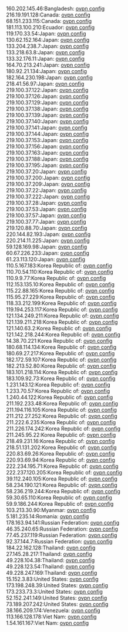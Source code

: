 160.202.145.46:Bangladesh: [ovpn config](vpn/160_202_145_46.ovpn)  
216.19.191.128:Canada: [ovpn config](vpn/216_19_191_128.ovpn)  
68.151.233.115:Canada: [ovpn config](vpn/68_151_233_115.ovpn)  
181.113.100.210:Ecuador: [ovpn config](vpn/181_113_100_210.ovpn)  
119.170.33.54:Japan: [ovpn config](vpn/119_170_33_54.ovpn)  
130.62.152.164:Japan: [ovpn config](vpn/130_62_152_164.ovpn)  
133.204.238.7:Japan: [ovpn config](vpn/133_204_238_7.ovpn)  
133.218.63.8:Japan: [ovpn config](vpn/133_218_63_8.ovpn)  
133.32.176.11:Japan: [ovpn config](vpn/133_32_176_11.ovpn)  
164.70.213.241:Japan: [ovpn config](vpn/164_70_213_241.ovpn)  
180.92.21.134:Japan: [ovpn config](vpn/180_92_21_134.ovpn)  
182.164.230.198:Japan: [ovpn config](vpn/182_164_230_198.ovpn)  
218.41.56.97:Japan: [ovpn config](vpn/218_41_56_97.ovpn)  
219.100.37.122:Japan: [ovpn config](vpn/219_100_37_122.ovpn)  
219.100.37.126:Japan: [ovpn config](vpn/219_100_37_126.ovpn)  
219.100.37.129:Japan: [ovpn config](vpn/219_100_37_129.ovpn)  
219.100.37.138:Japan: [ovpn config](vpn/219_100_37_138.ovpn)  
219.100.37.139:Japan: [ovpn config](vpn/219_100_37_139.ovpn)  
219.100.37.140:Japan: [ovpn config](vpn/219_100_37_140.ovpn)  
219.100.37.141:Japan: [ovpn config](vpn/219_100_37_141.ovpn)  
219.100.37.144:Japan: [ovpn config](vpn/219_100_37_144.ovpn)  
219.100.37.153:Japan: [ovpn config](vpn/219_100_37_153.ovpn)  
219.100.37.156:Japan: [ovpn config](vpn/219_100_37_156.ovpn)  
219.100.37.163:Japan: [ovpn config](vpn/219_100_37_163.ovpn)  
219.100.37.188:Japan: [ovpn config](vpn/219_100_37_188.ovpn)  
219.100.37.195:Japan: [ovpn config](vpn/219_100_37_195.ovpn)  
219.100.37.20:Japan: [ovpn config](vpn/219_100_37_20.ovpn)  
219.100.37.200:Japan: [ovpn config](vpn/219_100_37_200.ovpn)  
219.100.37.209:Japan: [ovpn config](vpn/219_100_37_209.ovpn)  
219.100.37.22:Japan: [ovpn config](vpn/219_100_37_22.ovpn)  
219.100.37.222:Japan: [ovpn config](vpn/219_100_37_222.ovpn)  
219.100.37.28:Japan: [ovpn config](vpn/219_100_37_28.ovpn)  
219.100.37.53:Japan: [ovpn config](vpn/219_100_37_53.ovpn)  
219.100.37.57:Japan: [ovpn config](vpn/219_100_37_57.ovpn)  
219.100.37.77:Japan: [ovpn config](vpn/219_100_37_77.ovpn)  
219.120.88.70:Japan: [ovpn config](vpn/219_120_88_70.ovpn)  
220.144.82.193:Japan: [ovpn config](vpn/220_144_82_193.ovpn)  
220.214.11.225:Japan: [ovpn config](vpn/220_214_11_225.ovpn)  
59.128.169.98:Japan: [ovpn config](vpn/59_128_169_98.ovpn)  
60.67.226.233:Japan: [ovpn config](vpn/60_67_226_233.ovpn)  
61.23.113.120:Japan: [ovpn config](vpn/61_23_113_120.ovpn)  
110.5.167.183:Korea Republic of: [ovpn config](vpn/110_5_167_183.ovpn)  
110.70.54.110:Korea Republic of: [ovpn config](vpn/110_70_54_110.ovpn)  
110.9.9.77:Korea Republic of: [ovpn config](vpn/110_9_9_77.ovpn)  
112.153.135.10:Korea Republic of: [ovpn config](vpn/112_153_135_10.ovpn)  
115.22.88.165:Korea Republic of: [ovpn config](vpn/115_22_88_165.ovpn)  
115.95.27.229:Korea Republic of: [ovpn config](vpn/115_95_27_229.ovpn)  
118.33.212.199:Korea Republic of: [ovpn config](vpn/118_33_212_199.ovpn)  
119.194.253.117:Korea Republic of: [ovpn config](vpn/119_194_253_117.ovpn)  
121.134.249.211:Korea Republic of: [ovpn config](vpn/121_134_249_211.ovpn)  
121.139.211.218:Korea Republic of: [ovpn config](vpn/121_139_211_218.ovpn)  
121.140.63.2:Korea Republic of: [ovpn config](vpn/121_140_63_2.ovpn)  
121.142.218.244:Korea Republic of: [ovpn config](vpn/121_142_218_244.ovpn)  
14.38.70.221:Korea Republic of: [ovpn config](vpn/14_38_70_221.ovpn)  
180.68.114.134:Korea Republic of: [ovpn config](vpn/180_68_114_134.ovpn)  
180.69.27.217:Korea Republic of: [ovpn config](vpn/180_69_27_217.ovpn)  
182.172.59.107:Korea Republic of: [ovpn config](vpn/182_172_59_107.ovpn)  
182.213.52.80:Korea Republic of: [ovpn config](vpn/182_213_52_80.ovpn)  
183.101.218.114:Korea Republic of: [ovpn config](vpn/183_101_218_114.ovpn)  
183.109.92.73:Korea Republic of: [ovpn config](vpn/183_109_92_73.ovpn)  
1.231.143.12:Korea Republic of: [ovpn config](vpn/1_231_143_12.ovpn)  
1.233.70.57:Korea Republic of: [ovpn config](vpn/1_233_70_57.ovpn)  
1.240.44.122:Korea Republic of: [ovpn config](vpn/1_240_44_122.ovpn)  
211.192.233.48:Korea Republic of: [ovpn config](vpn/211_192_233_48.ovpn)  
211.194.116.105:Korea Republic of: [ovpn config](vpn/211_194_116_105.ovpn)  
211.212.27.252:Korea Republic of: [ovpn config](vpn/211_212_27_252.ovpn)  
211.222.6.235:Korea Republic of: [ovpn config](vpn/211_222_6_235.ovpn)  
211.226.174.242:Korea Republic of: [ovpn config](vpn/211_226_174_242.ovpn)  
211.245.95.22:Korea Republic of: [ovpn config](vpn/211_245_95_22.ovpn)  
218.49.231.16:Korea Republic of: [ovpn config](vpn/218_49_231_16.ovpn)  
218.51.131.202:Korea Republic of: [ovpn config](vpn/218_51_131_202.ovpn)  
220.83.69.26:Korea Republic of: [ovpn config](vpn/220_83_69_26.ovpn)  
220.93.69.94:Korea Republic of: [ovpn config](vpn/220_93_69_94.ovpn)  
222.234.195.71:Korea Republic of: [ovpn config](vpn/222_234_195_71.ovpn)  
222.237.120.205:Korea Republic of: [ovpn config](vpn/222_237_120_205.ovpn)  
39.112.240.105:Korea Republic of: [ovpn config](vpn/39_112_240_105.ovpn)  
58.234.190.121:Korea Republic of: [ovpn config](vpn/58_234_190_121.ovpn)  
58.236.219.244:Korea Republic of: [ovpn config](vpn/58_236_219_244.ovpn)  
59.30.65.110:Korea Republic of: [ovpn config](vpn/59_30_65_110.ovpn)  
59.9.186.244:Korea Republic of: [ovpn config](vpn/59_9_186_244.ovpn)  
103.213.30.90:Myanmar: [ovpn config](vpn/103_213_30_90.ovpn)  
5.181.235.14:Romania: [ovpn config](vpn/5_181_235_14.ovpn)  
178.163.94.141:Russian Federation: [ovpn config](vpn/178_163_94_141.ovpn)  
46.35.240.65:Russian Federation: [ovpn config](vpn/46_35_240_65.ovpn)  
77.45.237.119:Russian Federation: [ovpn config](vpn/77_45_237_119.ovpn)  
92.37.144.7:Russian Federation: [ovpn config](vpn/92_37_144_7.ovpn)  
184.22.162.128:Thailand: [ovpn config](vpn/184_22_162_128.ovpn)  
27.145.28.217:Thailand: [ovpn config](vpn/27_145_28_217.ovpn)  
49.228.104.38:Thailand: [ovpn config](vpn/49_228_104_38.ovpn)  
49.228.123.54:Thailand: [ovpn config](vpn/49_228_123_54.ovpn)  
49.228.247.169:Thailand: [ovpn config](vpn/49_228_247_169.ovpn)  
15.152.3.83:United States: [ovpn config](vpn/15_152_3_83.ovpn)  
173.198.248.39:United States: [ovpn config](vpn/173_198_248_39.ovpn)  
173.233.73.3:United States: [ovpn config](vpn/173_233_73_3.ovpn)  
52.152.241.149:United States: [ovpn config](vpn/52_152_241_149.ovpn)  
73.189.207.242:United States: [ovpn config](vpn/73_189_207_242.ovpn)  
38.166.209.174:Venezuela: [ovpn config](vpn/38_166_209_174.ovpn)  
113.166.128.178:Viet Nam: [ovpn config](vpn/113_166_128_178.ovpn)  
1.54.161.167:Viet Nam: [ovpn config](vpn/1_54_161_167.ovpn)  
